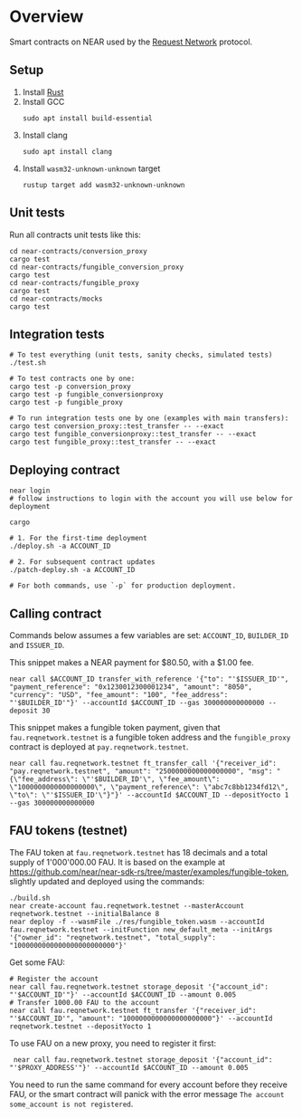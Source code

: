 # Overview

Smart contracts on NEAR used by the
[Request Network](https://github.com/RequestNetwork/requestNetwork) protocol.

## Setup

1. Install [Rust](https://www.rust-lang.org/tools/install)
2. Install GCC
   ```
   sudo apt install build-essential
   ```
3. Install clang
   ```
   sudo apt install clang
   ```
4. Install `wasm32-unknown-unknown` target
   ```
   rustup target add wasm32-unknown-unknown
   ```

## Unit tests

Run all contracts unit tests like this:

```
cd near-contracts/conversion_proxy
cargo test
cd near-contracts/fungible_conversion_proxy
cargo test
cd near-contracts/fungible_proxy
cargo test
cd near-contracts/mocks
cargo test
```

## Integration tests

```
# To test everything (unit tests, sanity checks, simulated tests)
./test.sh

# To test contracts one by one:
cargo test -p conversion_proxy
cargo test -p fungible_conversionproxy
cargo test -p fungible_proxy

# To run integration tests one by one (examples with main transfers):
cargo test conversion_proxy::test_transfer -- --exact
cargo test fungible_conversionproxy::test_transfer -- --exact
cargo test fungible_proxy::test_transfer -- --exact
```

## Deploying contract

```
near login
# follow instructions to login with the account you will use below for deployment

cargo

# 1. For the first-time deployment
./deploy.sh -a ACCOUNT_ID

# 2. For subsequent contract updates
./patch-deploy.sh -a ACCOUNT_ID

# For both commands, use `-p` for production deployment.
```

## Calling contract

Commands below assumes a few variables are set: `ACCOUNT_ID`, `BUILDER_ID` and `ISSUER_ID`.

This snippet makes a NEAR payment for $80.50, with a $1.00 fee.

```
near call $ACCOUNT_ID transfer_with_reference '{"to": "'$ISSUER_ID'", "payment_reference": "0x1230012300001234", "amount": "8050", "currency": "USD", "fee_amount": "100", "fee_address": "'$BUILDER_ID'"}' --accountId $ACCOUNT_ID --gas 300000000000000 --deposit 30
```

This snippet makes a fungible token payment, given that `fau.reqnetwork.testnet` is a fungible token address and the `fungible_proxy` contract is deployed at `pay.reqnetwork.testnet`.

```
near call fau.reqnetwork.testnet ft_transfer_call '{"receiver_id": "pay.reqnetwork.testnet", "amount": "2500000000000000000", "msg": "{\"fee_address\": \"'$BUILDER_ID'\", \"fee_amount\": \"1000000000000000000\", \"payment_reference\": \"abc7c8bb1234fd12\", \"to\": \"'$ISSUER_ID'\"}"}' --accountId $ACCOUNT_ID --depositYocto 1 --gas 300000000000000
```

## FAU tokens (testnet)

The FAU token at `fau.reqnetwork.testnet` has 18 decimals and a total supply of 1'000'000.00 FAU.
It is based on the example at https://github.com/near/near-sdk-rs/tree/master/examples/fungible-token, slightly updated and deployed using the commands:

```
./build.sh
near create-account fau.reqnetwork.testnet --masterAccount reqnetwork.testnet --initialBalance 8
near deploy -f --wasmFile ./res/fungible_token.wasm --accountId fau.reqnetwork.testnet --initFunction new_default_meta --initArgs '{"owner_id": "reqnetwork.testnet", "total_supply": "1000000000000000000000000"}'
```

Get some FAU:

```
# Register the account
near call fau.reqnetwork.testnet storage_deposit '{"account_id": "'$ACCOUNT_ID'"}' --accountId $ACCOUNT_ID --amount 0.005
# Transfer 1000.00 FAU to the account
near call fau.reqnetwork.testnet ft_transfer '{"receiver_id": "'$ACCOUNT_ID'", "amount": "1000000000000000000000"}' --accountId reqnetwork.testnet --depositYocto 1
```

To use FAU on a new proxy, you need to register it first:

```
 near call fau.reqnetwork.testnet storage_deposit '{"account_id": "'$PROXY_ADDRESS'"}' --accountId $ACCOUNT_ID --amount 0.005
```

You need to run the same command for every account before they receive FAU, or the smart contract will panick with the error message `The account some_account is not registered`.
